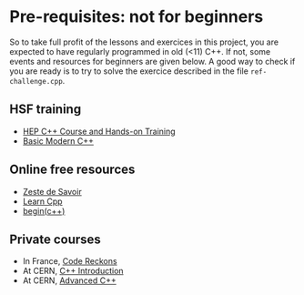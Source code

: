 
# Pre-requisites: not for beginners

So to take full profit of the lessons and exercices in this project, you are expected to have regularly programmed in old (<11) C++. If not, some events and resources for beginners are given below. A good way to check if you are ready is to try to solve the exercice described in the file `ref-challenge.cpp`.


## HSF training

- [HEP C++ Course and Hands-on Training](https://github.com/hsf-training/cpluspluscourse#-getting-the-latest-pdf)
- [Basic Modern C++](https://hsf-training.github.io/hsf-training-cpp-webpage/)


## Online free resources

- [Zeste de Savoir](https://zestedesavoir.com/tutoriels/822/la-programmation-en-c-moderne/)
- [Learn Cpp](https://www.learncpp.com/)
- [begin(c++)](https://gist.github.com/johnmcfarlane/1b2d9c83e4d3f700ba61e2df4077c613)


## Private courses

- In France, [Code Reckons](https://www.codereckons.com/)
- At CERN, [C++ Introduction](https://lms.cern.ch/ekp/servlet/ekp?PX=N&TEACHREVIEW=N&PTX=&CID=EKP000043329&TX=FORMAT1&LANGUAGE_TAG=en&DECORATEPAGE=N)
- At CERN, [Advanced C++](https://lms.cern.ch/ekp/servlet/ekp?TX=FORMAT1&LOTYPE=R&CID=EKP000043824)

